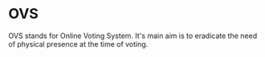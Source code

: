 # OVS
OVS stands for Online Voting System. It's main aim is to eradicate the need of physical presence at the time of voting.
